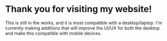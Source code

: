 **<h1>Thank you for visiting my website!</h1>**
This is still in the works, and it is most compatible with a desktop/laptop.
I'm currently making additions that will improve the UI/UX for both the desktop and make this compatible with mobile devices.
